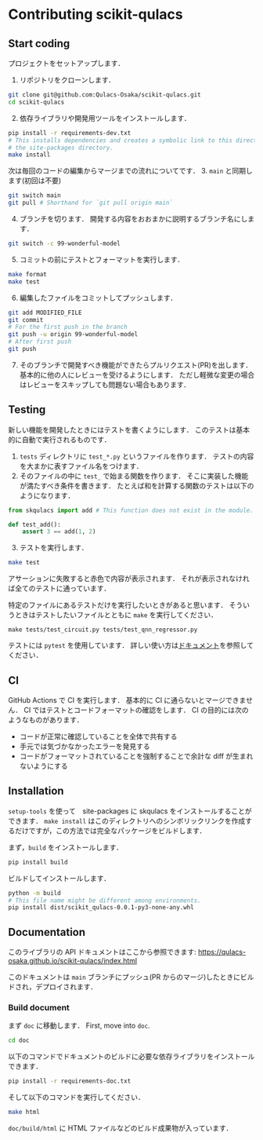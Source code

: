 # Contributing scikit-qulacs

## Start coding
プロジェクトをセットアップします．
1. リポジトリをクローンします．
```bash
git clone git@github.com:Qulacs-Osaka/scikit-qulacs.git
cd scikit-qulacs
```

2. 依存ライブラリや開発用ツールをインストールします．
```bash
pip install -r requirements-dev.txt
# This installs dependencies and creates a symbolic link to this directory in 
# the site-packages directory.
make install
```

次は毎回のコードの編集からマージまでの流れについてです．
3. `main` と同期します(初回は不要)
```bash
git switch main
git pull # Shorthand for `git pull origin main`
```

4. ブランチを切ります． 開発する内容をおおまかに説明するブランチ名にします．
```bash
git switch -c 99-wonderful-model
```

5. コミットの前にテストとフォーマットを実行します．
```bash
make format
make test
```

6. 編集したファイルをコミットしてプッシュします．
```bash
git add MODIFIED_FILE
git commit
# For the first push in the branch
git push -u origin 99-wonderful-model
# After first push
git push
```

7. そのブランチで開発すべき機能ができたらプルリクエスト(PR)を出します． 基本的に他の人にレビューを受けるようにします． ただし軽微な変更の場合はレビューをスキップしても問題ない場合もあります．

## Testing
新しい機能を開発したときにはテストを書くようにします． このテストは基本的に自動で実行されるものです．

1. `tests` ディレクトリに `test_*.py` というファイルを作ります． テストの内容を大まかに表すファイル名をつけます．
2. そのファイルの中に `test_` で始まる関数を作ります． そこに実装した機能が満たすべき条件を書きます． たとえば和を計算する関数のテストは以下のようになります．
```python
from skqulacs import add # This function does not exist in the module.

def test_add():
    assert 3 == add(1, 2)
```

3. テストを実行します．
```bash
make test
```
アサーションに失敗すると赤色で内容が表示されます． それが表示されなければ全てのテストに通っています．

特定のファイルにあるテストだけを実行したいときがあると思います．
そういうときはテストしたいファイルとともに `make` を実行してください．
```
make tests/test_circuit.py tests/test_qnn_regressor.py
```

テストには `pytest` を使用しています． 詳しい使い方は[ドキュメント](https://docs.pytest.org/en/6.2.x/)を参照してください．

## CI
GitHub Actions で CI を実行します． 基本的に CI に通らないとマージできません．
CI ではテストとコードフォーマットの確認をします．
CI の目的には次のようなものがあります．
* コードが正常に確認していることを全体で共有する
* 手元では気づかなかったエラーを発見する
* コードがフォーマットされていることを強制することで余計な diff が生まれないようにする

## Installation
`setup-tools` を使って　site-packages に skqulacs をインストールすることができます．
`make install` はこのディレクトリへのシンボリックリンクを作成するだけですが，この方法では完全なパッケージをビルドします．

まず，`build` をインストールします．
```bash
pip install build
```
ビルドしてインストールします．
```bash
python -m build
# This file name might be different among environments.
pip install dist/scikit_qulacs-0.0.1-py3-none-any.whl
```

## Documentation
このライブラリの API ドキュメントはここから参照できます: https://qulacs-osaka.github.io/scikit-qulacs/index.html

このドキュメントは `main` ブランチにプッシュ(PR からのマージ)したときにビルドされ，デプロイされます．

### Build document
まず `doc` に移動します．
First, move into `doc`.
```bash
cd doc
```

以下のコマンドでドキュメントのビルドに必要な依存ライブラリをインストールできます．
```bash
pip install -r requirements-doc.txt
```

そして以下のコマンドを実行してください．
```bash
make html
```

`doc/build/html` に HTML ファイルなどのビルド成果物が入っています．
